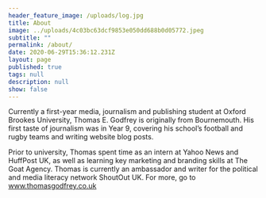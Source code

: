 ```yaml
---
header_feature_image: /uploads/log.jpg
title: About
image: ../uploads/4c03bc63dcf9853e050dd688b0d05772.jpeg
subtitle: ""
permalink: /about/
date: 2020-06-29T15:36:12.231Z
layout: page
published: true
tags: null
description: null
show: false
---
```

Currently a first-year media, journalism and publishing student at Oxford Brookes University, Thomas E. Godfrey is originally from Bournemouth. His first taste of journalism was in Year 9, covering his school’s football and rugby teams and writing website blog posts. 

Prior to university, Thomas spent time as an intern at Yahoo News and HuffPost UK, as well as learning key marketing and branding skills at The Goat Agency. Thomas is currently an ambassador and writer for the political and media literacy network ShoutOut UK. For more, go to www.thomasgodfrey.co.uk
